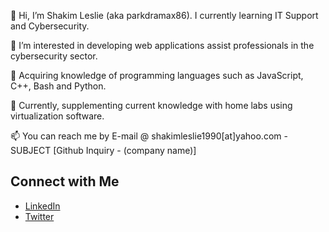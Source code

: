 <p>👋 Hi, I’m Shakim Leslie (aka parkdramax86). I currently learning IT Support and Cybersecurity.</p>
<p>👀 I’m interested in developing web applications assist professionals in the cybersecurity sector.</p>
<p>🌱 Acquiring knowledge of programming languages such as JavaScript, C++, Bash and Python.</p>
<p>💞️ Currently, supplementing current knowledge with home labs using virtualization software.</p>
<p>📫 You can reach me by E-mail @ shakimleslie1990[at]yahoo.com - SUBJECT [Github Inquiry - (company name)]</p>


## Connect with Me

- [LinkedIn](https://www.linkedin.com/in/shakimleslie/)
- [Twitter](https://twitter.com/parkdramax86)
<!--
**parkdramax86/parkdramax86** is a ✨ _special_ ✨ repository because its `README.md` (this file) appears on your GitHub profile.

Here are some ideas to get you started:

- 🔭 I’m currently working on ...
- 🌱 I’m currently learning ...
- 👯 I’m looking to collaborate on ...
- 🤔 I’m looking for help with ...
- 💬 Ask me about ...
- 📫 How to reach me: ...
- 😄 Pronouns: ...
- ⚡ Fun fact: ...
-->
